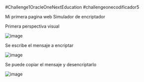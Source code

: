 #Challenge1OracleOneNextEducation
#challengeonecodificador5

Mi primera pagina web
Simulador de encriptador 

Primera perspectiva visual

![image](https://github.com/Fabricio06/Challenge1OracleOneNextEducation/assets/82431338/217d85ca-7288-4360-9f70-8f6cfb9df86f)


Se escribe el mensaje a encriptar

![image](https://github.com/Fabricio06/Challenge1OracleOneNextEducation/assets/82431338/afcd852d-5d53-4dd0-901a-d7672fe89b49)


Se puede copiar el mensaje y desencriptarlo

![image](https://github.com/Fabricio06/Challenge1OracleOneNextEducation/assets/82431338/f590a813-55f4-440c-8191-1402be521fb8)
